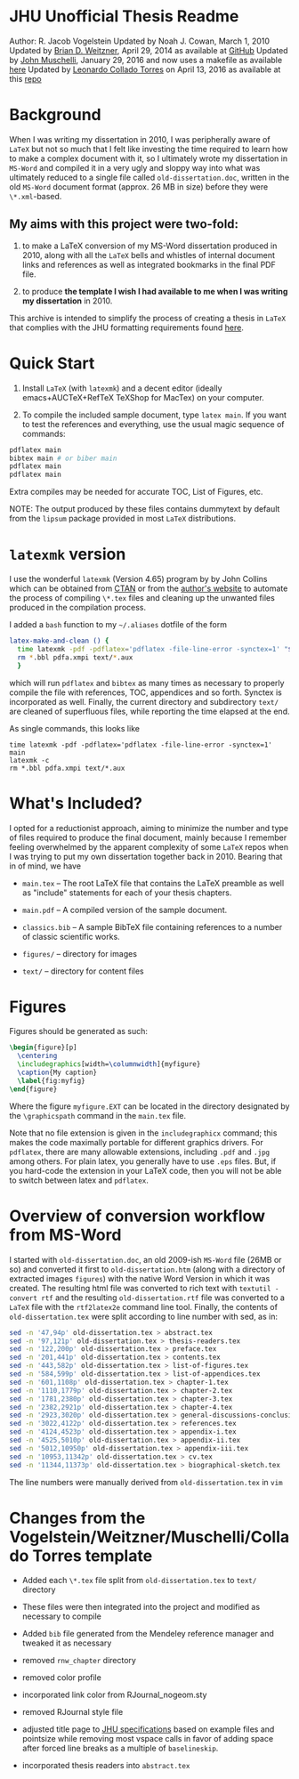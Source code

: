 JHU Unofficial Thesis Readme
============================
Author: R. Jacob Vogelstein
Updated by Noah J. Cowan, March 1, 2010
Updated by [Brian D. Weitzner](https://github.com/weitzner),
April 29, 2014 as available at [GitHub](https://github.com/weitzner/jhu-thesis-template)
Updated by [John Muschelli](https://github.com/muschellij2), January 29, 2016 and
now uses a makefile as available [here](https://github.com/muschellij2/PhD_Thesis)
Updated by [Leonardo Collado Torres](https://github.com/lcolladotor) on April 13, 2016
as available at this [repo](https://github.com/weitzner/jhu-thesis-template)


# Background

When I was writing my dissertation in 2010, I was peripherally aware of `LaTeX` but not so much that I felt like investing the time required to learn how to make a complex document with it, so I ultimately wrote my dissertation in `MS-Word` and compiled it in a very ugly and sloppy way into what was ultimately reduced to a single file called `old-dissertation.doc`, written in the old `MS-Word` document format (approx. 26 MB in size) before they were `\*.xml`-based.

## My aims with this project were two-fold:

1. to make a LaTeX conversion of my MS-Word dissertation produced in 2010, along with all the
   `LaTeX` bells and whistles of internal document links and references as well as integrated bookmarks in the final PDF file.

2. to produce **the template I wish I had available to me when I was writing my dissertation** in 2010.

This archive is intended to simplify the process of creating a thesis in `LaTeX` that complies with the JHU formatting requirements found
[here](https://www.library.jhu.edu/library-services/electronic-theses-dissertations/formatting-requirements/).

# Quick Start

1. Install `LaTeX` (with `latexmk`) and a decent editor (ideally emacs+AUCTeX+RefTeX
   TeXShop for MacTex) on your computer.

2. To compile the included sample document, type `latex main`.  If you want to
   test the references and everything, use the usual magic sequence of commands:

```sh
pdflatex main
bibtex main # or biber main
pdflatex main
pdflatex main
```
Extra compiles may be needed for accurate TOC, List of Figures, etc.

NOTE: The output produced by these files contains dummytext by default from the `lipsum` package provided in most `LaTeX` distributions.

# `latexmk` version

I use the wonderful  `latexmk` (Version 4.65) program by by John Collins which can be obtained from [CTAN](http://www.ctan.org/pkg/latexmk) or from the [author\'s website](http://www.personal.psu.edu/jcc8/latexmk) to automate the process of compiling `\*.tex` files and cleaning up the unwanted files produced in the compilation process.

I added a `bash` function to my `~/.aliases` dotfile of the form

```sh
latex-make-and-clean () {
  time latexmk -pdf -pdflatex='pdflatex -file-line-error -synctex=1' "$@" && latexmk -c
  rm *.bbl pdfa.xmpi text/*.aux
  }
```

which will run `pdflatex` and `bibtex` as many times as necessary to properly compile the file with references, TOC, appendices and so forth. Synctex is incorporated as well. Finally, the current directory and subdirectory `text/` are cleaned of superfluous files, while reporting the time elapsed at the end.

As single commands, this looks like

```
time latexmk -pdf -pdflatex='pdflatex -file-line-error -synctex=1' main
latexmk -c
rm *.bbl pdfa.xmpi text/*.aux
```

# What's Included?

I opted for a reductionist approach, aiming to minimize the number and type
of files required to produce the final document, mainly because I remember feeling
overwhelmed by the apparent complexity of some `LaTeX` repos when I was trying
to put my own dissertation together back in 2010. Bearing that in of mind, we have

* `main.tex` – The root LaTeX file that contains the LaTeX preamble as well as "include" statements for each of your thesis chapters.

* `main.pdf` – A compiled version of the sample document.

* `classics.bib` – A sample BibTeX file containing references to a number of classic scientific works.

* `figures/` – directory for images

* `text/` – directory for content files

# Figures

Figures should be generated as such:

```tex
\begin{figure}[p]
  \centering
  \includegraphics[width=\columnwidth]{myfigure}
  \caption{My caption}
  \label{fig:myfig}
\end{figure}
```

Where the figure `myfigure.EXT` can be located in the directory designated by the `\graphicspath` command in the `main.tex` file.

Note that no file extension is given in the `includegraphicx` command; this makes the code maximally portable for different graphics drivers. For `pdflatex`, there are many allowable extensions, including `.pdf` and `.jpg` among others. For plain latex, you generally have to use `.eps` files. But, if you hard-code the extension in your LaTeX code, then you will not be able to switch between latex and `pdflatex`.

# Overview of conversion workflow from MS-Word

I started with `old-dissertation.doc`, an old 2009-ish `MS-Word` file (26MB or so) and converted it first to `old-dissertation.htm` (along with a directory of extracted images `figures`) with the native Word Version in which it was created. The resulting html file was converted to rich text with `textutil -convert rtf` and the resulting `old-dissertation.rtf` file was converted to a `LaTeX` file with the `rtf2latex2e` command line tool. Finally, the contents of `old-dissertation.tex` were split according to line number with sed, as in:

```sh
sed -n '47,94p' old-dissertation.tex > abstract.tex
sed -n '97,121p' old-dissertation.tex > thesis-readers.tex
sed -n '122,200p' old-dissertation.tex > preface.tex
sed -n '201,441p' old-dissertation.tex > contents.tex
sed -n '443,582p' old-dissertation.tex > list-of-figures.tex
sed -n '584,599p' old-dissertation.tex > list-of-appendices.tex
sed -n '601,1108p' old-dissertation.tex > chapter-1.tex
sed -n '1110,1779p' old-dissertation.tex > chapter-2.tex
sed -n '1781,2380p' old-dissertation.tex > chapter-3.tex
sed -n '2382,2921p' old-dissertation.tex > chapter-4.tex
sed -n '2923,3020p' old-dissertation.tex > general-discussions-conclusions.tex
sed -n '3022,4122p' old-dissertation.tex > references.tex
sed -n '4124,4523p' old-dissertation.tex > appendix-i.tex
sed -n '4525,5010p' old-dissertation.tex > appendix-ii.tex
sed -n '5012,10950p' old-dissertation.tex > appendix-iii.tex
sed -n '10953,11342p' old-dissertation.tex > cv.tex
sed -n '11344,11373p' old-dissertation.tex > biographical-sketch.tex
```
The line numbers were manually derived from `old-dissertation.tex` in `vim`

# Changes from the Vogelstein/Weitzner/Muschelli/Collado Torres template

* Added each `\*.tex` file split from `old-dissertation.tex` to `text/` directory

* These files were then integrated into the project and modified as necessary to compile

* Added `bib` file generated from the Mendeley reference manager and tweaked it as necessary

* removed `rnw_chapter` directory

* removed color profile

* incorporated link color from RJournal_nogeom.sty

* removed RJournal style file

* adjusted title page to [JHU specifications](https://www.library.jhu.edu/library-services/electronic-theses-dissertations/formatting-requirements/)
  based on example files and pointsize while removing most vspace calls in favor of adding space after forced line breaks
  as a multiple of `baselineskip`.

* incorporated thesis readers into `abstract.tex`
